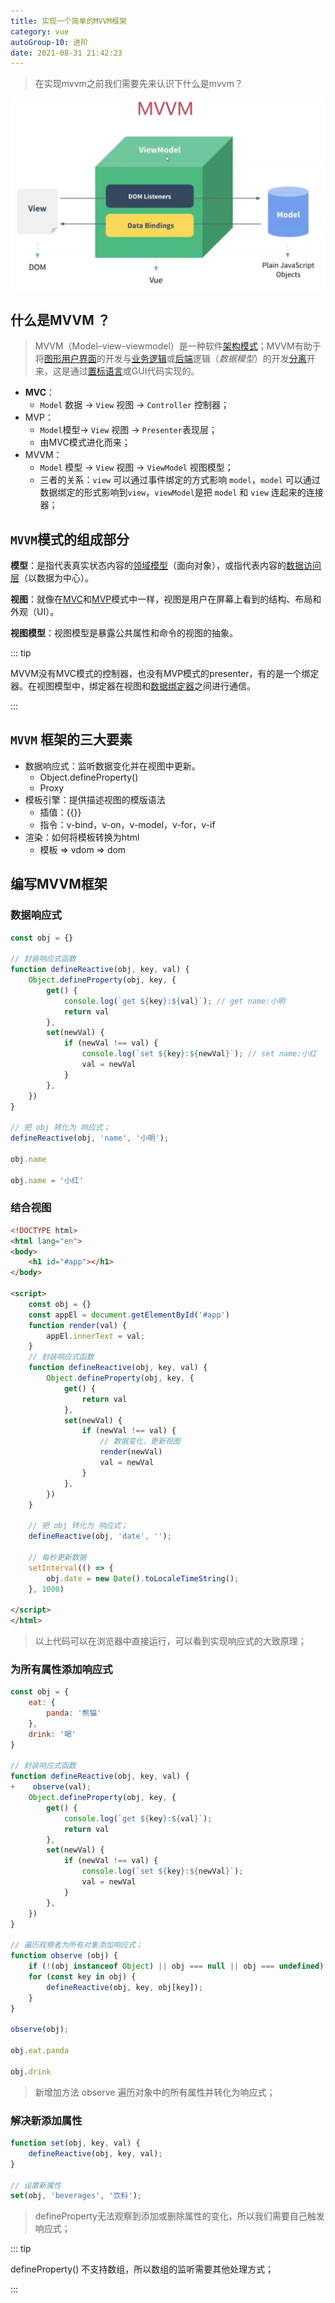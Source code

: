 ```yaml
---
title: 实现一个简单的MVVM框架
category: vue
autoGroup-10: 进阶
date: 2021-08-31 21:42:23
---
```


> 在实现mvvm之前我们需要先来认识下什么是mvvm？

![image-20210830234126983](assets/image-20210830234126983.png)

## 什么是MVVM ？

> MVVM（Model–view–viewmodel）是一种软件[架构模式](https://zh.wikipedia.org/wiki/架构模式)；MVVM有助于将[图形用户界面](https://zh.wikipedia.org/wiki/图形用户界面)的开发与[业务逻辑](https://zh.wikipedia.org/wiki/业务逻辑)或[后端](https://zh.wikipedia.org/wiki/前端和后端)逻辑（*数据模型*）的开发[分离](https://zh.wikipedia.org/wiki/关注点分离)开来，这是通过[置标语言](https://zh.wikipedia.org/wiki/置标语言)或GUI代码实现的。

- **MVC**：
  - `Model` 数据 → `View` 视图 → `Controller` 控制器；
- MVP：
  - `Model`模型→ `View` 视图 → `Presenter`表现层；
  - 由MVC模式进化而来；
- MVVM：
  - `Model` 模型 → `View` 视图 → `ViewModel` 视图模型；
  - 三者的关系：`view` 可以通过事件绑定的方式影响 `model`，`model` 可以通过数据绑定的形式影响到`view`，`viewModel`是把 `model` 和 `view` 连起来的连接器；

## `MVVM`模式的组成部分

**模型**：是指代表真实状态内容的[领域模型](https://zh.wikipedia.org/wiki/领域模型)（面向对象），或指代表内容的[数据访问层](https://zh.wikipedia.org/wiki/数据访问层)（以数据为中心）。

**视图**：就像在[MVC](https://zh.wikipedia.org/wiki/MVC)和[MVP](https://zh.wikipedia.org/wiki/Model-view-presenter)模式中一样，视图是用户在屏幕上看到的结构、布局和外观（UI）。

**视图模型**：视图模型是暴露公共属性和命令的视图的抽象。

::: tip

MVVM没有MVC模式的控制器，也没有MVP模式的presenter，有的是一个绑定器。在视图模型中，绑定器在视图和[数据绑定器](https://zh.wikipedia.org/w/index.php?title=数据绑定器&action=edit&redlink=1)之间进行通信。

:::

## `MVVM` 框架的三大要素

- 数据响应式：监听数据变化并在视图中更新。
  - Object.defineProperty()
  - Proxy
- 模板引擎：提供描述视图的模版语法  
  - 插值：{{}} 
  - 指令：v-bind，v-on，v-model，v-for，v-if  
- 渲染：如何将模板转换为html  
  - 模板 => vdom => dom

## 编写MVVM框架

### 数据响应式

```javascript
const obj = {}

// 封装响应式函数
function defineReactive(obj, key, val) {
    Object.defineProperty(obj, key, {
        get() {
            console.log(`get ${key}:${val}`); // get name:小明
            return val
        },
        set(newVal) {
            if (newVal !== val) {
                console.log(`set ${key}:${newVal}`); // set name:小红
                val = newVal
            }
        },
    })
}

// 把 obj 转化为 响应式；
defineReactive(obj, 'name', '小明');

obj.name

obj.name = '小红'
```

### 结合视图

```html
<!DOCTYPE html>
<html lang="en">
<body>
	<h1 id="#app"></h1>
</body>

<script>
    const obj = {}
    const appEl = document.getElementById('#app')
    function render(val) {
        appEl.innerText = val;
    }
    // 封装响应式函数
    function defineReactive(obj, key, val) {
        Object.defineProperty(obj, key, {
            get() {
                return val
            },
            set(newVal) {
                if (newVal !== val) {
                    // 数据变化，更新视图
                    render(newVal)
                    val = newVal
                }
            },
        })
    }

    // 把 obj 转化为 响应式；
    defineReactive(obj, 'date', '');

    // 每秒更新数据
    setInterval(() => {
        obj.date = new Date().toLocaleTimeString();
    }, 1000)

</script>
</html>
```

> 以上代码可以在浏览器中直接运行，可以看到实现响应式的大致原理；

### 为所有属性添加响应式

```javascript
const obj = {
    eat: {
        panda: '熊猫'
    },
    drink: '喝'
}

// 封装响应式函数
function defineReactive(obj, key, val) {
+    observe(val);
    Object.defineProperty(obj, key, {
        get() {
            console.log(`get ${key}:${val}`);
            return val
        },
        set(newVal) {
            if (newVal !== val) {
                console.log(`set ${key}:${newVal}`);
                val = newVal
            }
        },
    })
}

// 遍历观察者为所有对象添加响应式；
function observe (obj) {
    if (!(obj instanceof Object) || obj === null || obj === undefined) return;
    for (const key in obj) {
        defineReactive(obj, key, obj[key]);
    }
}

observe(obj);

obj.eat.panda

obj.drink
```

> 新增加方法 observe 遍历对象中的所有属性并转化为响应式；

### 解决新添加属性

```javascript
function set(obj, key, val) {
    defineReactive(obj, key, val);
}

// 设置新属性
set(obj, 'beverages', '饮料');
```

> defineProperty无法观察到添加或删除属性的变化，所以我们需要自己触发响应式；

::: tip

defineProperty() 不支持数组，所以数组的监听需要其他处理方式；

:::

